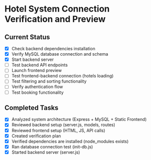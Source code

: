 # Hotel System Connection Verification and Preview

## Current Status
- [x] Check backend dependencies installation
- [x] Verify MySQL database connection and schema
- [x] Start backend server
- [ ] Test backend API endpoints
- [ ] Launch frontend preview
- [ ] Test frontend-backend connection (hotels loading)
- [ ] Test filtering and sorting functionality
- [ ] Verify authentication flow
- [ ] Test booking functionality

## Completed Tasks
- [x] Analyzed system architecture (Express + MySQL + Static Frontend)
- [x] Reviewed backend setup (server.js, models, routes)
- [x] Reviewed frontend setup (HTML, JS, API calls)
- [x] Created verification plan
- [x] Verified dependencies are installed (node_modules exists)
- [x] Ran database connection test (init-db.js)
- [x] Started backend server (server.js)

